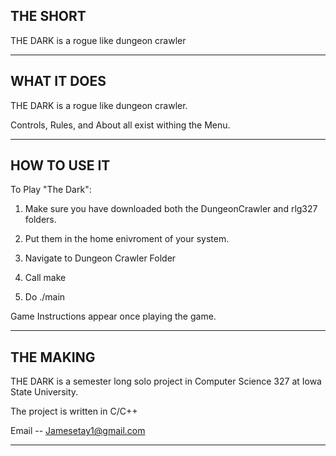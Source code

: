 THE SHORT
-----------------------------------------------------------------------------------
THE DARK is a rogue like dungeon crawler
___________________________________________________________________________________


WHAT IT DOES
-----------------------------------------------------------------------------------
THE DARK is a rogue like dungeon crawler.

Controls, Rules, and About all exist withing the Menu.
__________________________________________________________________________________


HOW TO USE IT
-----------------------------------------------------------------------------------
To Play "The Dark":

1. Make sure you have downloaded both the DungeonCrawler and rlg327 folders. 

2. Put them in the home enivroment of your system.

3. Navigate to Dungeon Crawler Folder

4. Call make

5. Do ./main

Game Instructions appear once playing the game.

____________________________________________________________________________________


THE MAKING
----------------------------------------------------------------------------------
THE DARK is a semester long solo project
in Computer Science 327 at Iowa State University.

The project is written in C/C++

Email -- Jamesetay1@gmail.com
__________________________________________________________________________________
